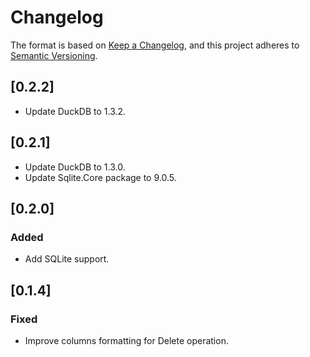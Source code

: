 # Changelog

The format is based on [Keep a Changelog](https://keepachangelog.com/en/1.0.0/), and this project adheres to [Semantic Versioning](https://semver.org/spec/v2.0.0.html).

## [0.2.2]

- Update DuckDB to 1.3.2.

## [0.2.1]

- Update DuckDB to 1.3.0.
- Update Sqlite.Core package to 9.0.5.

## [0.2.0]

### Added

- Add SQLite support.

## [0.1.4]

### Fixed

- Improve columns formatting for Delete operation.

